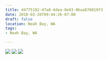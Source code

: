 ```yaml
---
title: d4775192-47a8-4dea-8e93-0baa876019f3
date: 2018-03-26T09:44:26-07:00
draft: false
location: Neah Bay, WA
tags:
- Neah Bay, WA

---
```



![](https://d17enza3bfujl8.cloudfront.net/DSCF9540.jpg)
![](https://d17enza3bfujl8.cloudfront.net/DSCF9539.jpg)
![](https://d17enza3bfujl8.cloudfront.net/DSCF9506.jpg)


